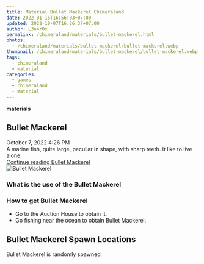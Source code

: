 ```yaml
---
title: Material Bullet Mackerel Chimeraland
date: 2022-01-15T16:56:03+07:00
updated: 2022-10-07T16:26:37+07:00
author: L3n4r0x
permalink: /chimeraland/materials/bullet-mackerel.html
photos:
  - /chimeraland/materials/bullet-mackerel/bullet-mackerel.webp
thumbnail: /chimeraland/materials/bullet-mackerel/bullet-mackerel.webp
tags:
  - chimeraland
  - material
categories:
  - games
  - chimeraland
  - material
---
```


<link
  rel="stylesheet"
  href="https://rawcdn.githack.com/dimaslanjaka/Web-Manajemen/870a349/css/bootstrap-5-3-0-alpha3-wrapper.css"
/>
<section id="bootstrap-wrapper">
  <div data-bs-theme="dark">
    <div
      class="row g-0 border rounded overflow-hidden flex-md-row mb-4 shadow-sm position-relative bg-dark text-light"
    >
      <div class="col p-4 d-flex flex-column position-static">
        <strong class="d-inline-block mb-2 text-success">materials</strong>
        <h2 class="mb-0">Bullet Mackerel</h2>
        <div class="mb-1 text-muted">October 7, 2022 4:26 PM</div>
        <div class="mb-2 border p-1">
          A marine fish, quite large, peculiar in shape, with sharp teeth. It
          like to live alone.
        </div>
        <a
          href="/chimeraland/materials/bullet-mackerel.html"
          class="stretched-link d-none text-primary"
          >Continue reading Bullet Mackerel</a
        >
      </div>
      <div class="col-auto d-none d-md-block d-lg-block">
        <img
          src="https://www.webmanajemen.com/chimeraland/materials/bullet-mackerel/bullet-mackerel.webp"
          alt="Bullet Mackerel"
        />
      </div>
    </div>
    <div class="row">
      <div class="col-lg-6 col-12 mb-2">
        <div class="card">
          <div class="card-body">
            <h3 class="card-title">What is the use of the Bullet Mackerel</h3>
            <div class="card-text"><ul></ul></div>
          </div>
        </div>
      </div>
      <div class="col-lg-6 col-12 mb-2">
        <div class="card">
          <div class="card-body">
            <h3 class="card-title">How to get Bullet Mackerel</h3>
            <div class="card-text">
              <ul>
                <li>Go to the Auction House to obtain it.</li>
                <li>Go fishing near the ocean to obtain Bullet Mackerel.</li>
              </ul>
            </div>
          </div>
        </div>
      </div>
      <div class="col-12 mb-2">
        <h2>Bullet Mackerel Spawn Locations</h2>
        <p>Bullet Mackerel is randomly spawned</p>
      </div>
    </div>
  </div>
</section>